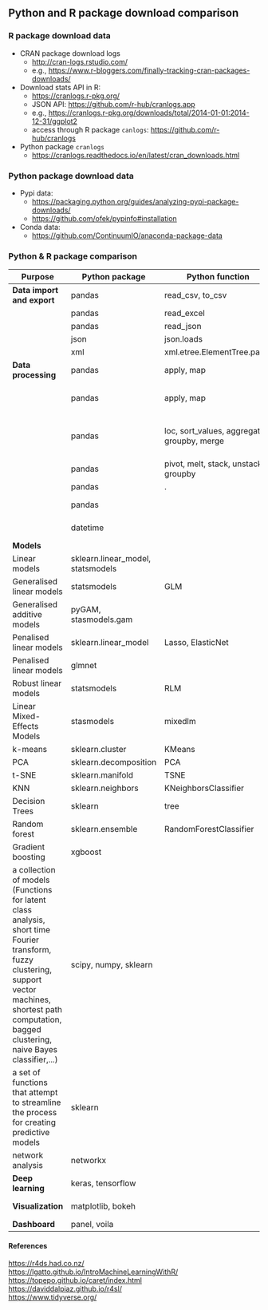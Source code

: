 Python and R package download comparison
---

### R package download data
- CRAN package download logs
  - http://cran-logs.rstudio.com/
  - e.g., https://www.r-bloggers.com/finally-tracking-cran-packages-downloads/
- Download stats API in R: 
  - https://cranlogs.r-pkg.org/
  - JSON API: https://github.com/r-hub/cranlogs.app
  - e.g., https://cranlogs.r-pkg.org/downloads/total/2014-01-01:2014-12-31/ggplot2
  - access through R package `canlogs`: https://github.com/r-hub/cranlogs
- Python package `cranlogs`
  - https://cranlogs.readthedocs.io/en/latest/cran_downloads.html
### Python package download data
- Pypi data:
    - https://packaging.python.org/guides/analyzing-pypi-package-downloads/
    - https://github.com/ofek/pypinfo#installation
- Conda data:
    - https://github.com/ContinuumIO/anaconda-package-data

### Python & R package comparison

| Purpose  | Python package  | Python function  | R package  |R function|
| -------- | -------- | -------- | -------- | -------- |
| **Data import and export** | pandas |read_csv, to_csv   | readr| read.csv, write.csv|
| |pandas | read_excel  | readxl| .xls and .xlsx|
| |pandas |  read_json | jsonlite| json|
| |json |  json.loads | jsonlite| json|
| |xml | xml.etree.ElementTree.parse  | XML| xmlparse|
|**Data processing** |pandas | apply, map| purrr| map|
||pandas | apply, map| plyr| apply functions, e.g., aaply|
| |pandas | loc, sort_values, aggregate, groupby, merge | dplyr, data.table|filter, arrange, select, mutate, summarise, groupby, join |
| |pandas | pivot, melt, stack, unstack, groupby| tidyr|gather, spead |
| |pandas | .| magrittr|%>% |
| |pandas | | tidyverse|combined packages|
|| datetime| | lubridate, hms| |
|**Models** || |||
|Linear models|sklearn.linear_model, statsmodels| |stats | lm()|
|Generalised linear models  |statsmodels| GLM|stats |glm() |
|Generalised additive models |pyGAM, stasmodels.gam||mgcv |gam() |
|Penalised linear models |sklearn.linear_model|Lasso, ElasticNet |glmnet |glmnet() |
|Penalised linear models |glmnet| |glmnet |glmnet() |
|Robust linear models |statsmodels|RLM |MASS |rlm() |
|Linear Mixed-Effects Models |stasmodels|mixedlm|lme4, lmerTest | |
|k-means |sklearn.cluster|KMeans |stats|kmeans |
|PCA |sklearn.decomposition|PCA |stats|prcomp |
|t-SNE|sklearn.manifold|TSNE|Rtsne|Rtsne|
|KNN|sklearn.neighbors|KNeighborsClassifier|class,FNN|KNN|
|Decision Trees |sklearn|tree |rpart |rpart() |
|Random forest |sklearn.ensemble|RandomForestClassifier |randomForest |randomForest() |
|Gradient boosting |xgboost| |xgboost| |
|a collection of models (Functions for latent class analysis, short time Fourier transform, fuzzy clustering, support vector machines, shortest path computation, bagged clustering, naive Bayes classifier,...) |scipy, numpy, sklearn| |e1071||
|a set of functions that attempt to streamline the process for creating predictive models|sklearn| |caret| |
|network analysis|networkx| |igraph| |
|**Deep learning**|keras, tensorflow| |keras, tensorflow| |
|**Visualization** |matplotlib, bokeh| | ggplot2, graphics| |
|**Dashboard**  |panel, voila| | shiny| |


#### References
https://r4ds.had.co.nz/ <br />
https://lgatto.github.io/IntroMachineLearningWithR/<br />
https://topepo.github.io/caret/index.html <br />
https://daviddalpiaz.github.io/r4sl/ <br />
https://www.tidyverse.org/ <br />

